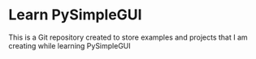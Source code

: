 # Learn PySimpleGUI

This is a Git repository created to store examples and projects that I am creating while learning PySimpleGUI
